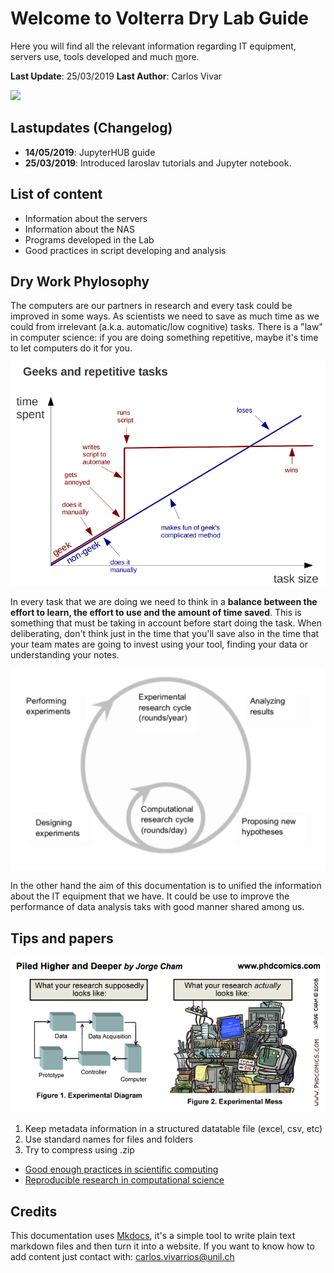 # Welcome to Volterra Dry Lab Guide

Here you will find all the relevant information regarding IT equipment, servers use, tools developed and much [ m](img/cat_comt.gif)ore.

**Last Update**: 25/03/2019
**Last Author**: Carlos Vivar

![](img/astro.gif)

## Lastupdates (Changelog)

- **14/05/2019**: JupyterHUB guide
- **25/03/2019**: Introduced Iaroslav tutorials and Jupyter notebook.

## List of content

* Information about the servers
* Information about the NAS
* Programs developed in the Lab
* Good practices in script developing and analysis

## Dry Work Phylosophy

The computers are our partners in research and every task could be improved in some ways. As scientists we need to save as much time as we could from irrelevant (a.k.a. automatic/low cognitive) tasks. There is a "law" in computer science: if you are doing something repetitive, maybe it's time to let computers do it for you.

![](img/tasks.png)

In every task that we are doing we need to think in a **balance between the effort to learn, the effort to use and the amount of time saved**. This is something that must be taking in account before start doing the task. When deliberating, don't think just in the time that you'll save also in the time that your team mates are going to invest using your tool, finding your data or understanding your notes.

![](img/cycleresearch.png)

In the other hand the aim of this documentation is to unified the information about the IT equipment that we have. It could be use to improve the performance of data analysis taks with good manner shared among us.

## Tips and papers

![](img/PhDpipeline.png)

1. Keep metadata information in a structured datatable file (excel, csv, etc)
2. Use standard names for files and folders
3. Try to compress using .zip



- [Good enough practices in scientific computing](https://journals.plos.org/ploscompbiol/article?id=10.1371/journal.pcbi.1005510)
- [Reproducible research in computational science](https://moodle.epfl.ch/pluginfile.php/1479581/mod_folder/content/0/Reproducible_Research_in_Computational_Science-Science-2011-Peng.pdf)



## Credits

This documentation uses [Mkdocs](https://www.mkdocs.org/), it's a simple tool to write plain text markdown files and then turn it into a website. If you want to know how to add content just contact with: [carlos.vivarrios@unil.ch](mailto:carlos.vivarrios@unil.ch)

